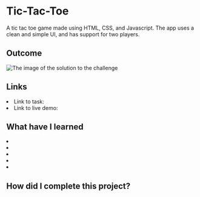 # Tic-Tac-Toe
A tic tac toe game made using HTML, CSS, and Javascript. The app uses a clean and simple UI, and has support for two players.

<h2> Outcome </h2>

<img src="https://i.imgur.com/MpRVTNn.png" alt="The image of the solution to the challenge">

<h2> Links </h2>

<li> Link to task:  </li>
<li> Link to live demo:  </li>

<h2> What have I learned </h2>

<li> </li>
<li> </li>
<li> </li>
<li> </li>
<li> </li>

<h2> How did I complete this project? </h2>

<p>  </p>
